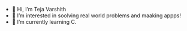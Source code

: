 - 👋 Hi, I’m Teja Varshith
- 👀 I’m interested in soolving real world problems and maaking appps!
- 🌱 I’m currently learning C.

<!---
Teja-png279/Teja-png279 is a ✨ special ✨ repository because its `README.md` (this file) appears on your GitHub profile.
You can click the Preview link to take a look at your changes.
--->

